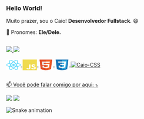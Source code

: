 ### Hello World!

<p align="left"> 
  Muito prazer, sou o Caio! <strong>Desenvolvedor Fullstack</strong>. 😄
</p>
<p align="left">
  👯 Pronomes: <strong>Ele/Dele.</strong>
</p>

##

<div align="left">
 <a href="https://github.com/caiolagreca">
 <img height="180em" src="https://github-readme-stats.vercel.app/api/top-langs/?username=caiolagreca&layout=compact&langs_count=7&theme=onedark"/>
   
 <img height="180em" src="https://github-readme-stats.vercel.app/api?username=caiolagreca&show_icons=true&theme=onedark&include_all_commits=true&count_private=true"/>
</div>

  
 <div style="display: inline_block"><br>
  <img align="center" alt="Caio-React" height="30" width="40" src="https://raw.githubusercontent.com/devicons/devicon/master/icons/react/react-original.svg">
  <img align="center" alt="Caio-Js" height="30" width="40" src="https://raw.githubusercontent.com/devicons/devicon/master/icons/javascript/javascript-plain.svg">
  <img align="center" alt="Caio-HTML" height="30" width="40" src="https://raw.githubusercontent.com/devicons/devicon/master/icons/html5/html5-original.svg">
  <img align="center" alt="Caio-CSS" height="30" width="40" src="https://raw.githubusercontent.com/devicons/devicon/master/icons/css3/css3-original.svg">
  <img align="center" alt="Caio-CSS" height="30" width="40" src="https://cdn.jsdelivr.net/gh/devicons/devicon/icons/bootstrap/bootstrap-plain.svg"/>        
</div>

##

<p align="left">
  📫 Você pode falar comigo por aqui: ⤵️
</p>
<div> 
   <a href="https://www.linkedin.com/in/caio-lagreca-235b57190/" target="_blank"><img src="https://img.shields.io/badge/-LinkedIn-%230077B5?style=for-the-badge&logo=linkedin&logoColor=white" target="_blank"></a> 
  <a href = "mailto:caiomiranda701@hotmail.com"><img src="https://img.shields.io/badge/Gmail-D14836?style=for-the-badge&logo=gmail&logoColor=white" target="_blank"></a> 
  
  ![Snake animation](https://github.com/caiolagreca/caiolagreca/blob/output/github-contribution-grid-snake.svg)
</div>
